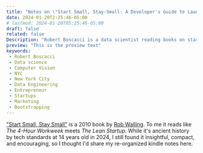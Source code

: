 ```yaml
---
title: "Notes on \"Start Small, Stay-Small: A Developer's Guide to Launching a Startup\""
date: 2024-01-20T2:25:46-05:00
# lastmod: 2024-01-20T05:25:46-05:00
draft: false
related: false
Description: "Robert Boscacci is a data scientist reading books on startups and micro-saas" # Keep to 150-160 chars
preview: "This is the preview text"
keywords:
 - Robert Boscacci
 - Data science
 - Computer Vision
 - NYC
 - New York City
 - Data Engineering
 - Entrepreneur
 - Startups
 - Marketing
 - Bootstrapping
---
```


["Start Small, Stay Small"](https://www.amazon.com/Start-Small-Stay-Developers-Launching-ebook/dp/B003YH9MMI/ref=sr_1_1?ie=UTF8&qid=1525801112&sr=8-1&keywords=start+small+stay+small) is a 2010 book by [Rob Walling](https://robwalling.com/). To me it reads like _The 4-Hour Workweek_ meets _The Lean Startup_. While it's ancient history by tech standards at 14 years old in 2024, I still found it insightful, compact, and encouraging, so I thought I'd share my re-organized kindle notes here.
